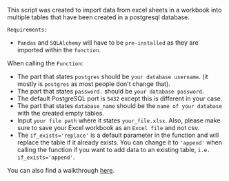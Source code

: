 This script was created to import data from excel sheets in a workbook into multiple tables that have been created in a postgresql database.

`Requirements:`
- `Pandas` and `SQLAlchemy` will have to be `pre-installed` as they are imported within the `function`.


When calling the `Function`:
- The part that states `postgres` should be `your database username`. (it mostly is `postgres` as most people don't change that).
- The part that states `password.` should be `your database password`.
- The default PostgreSQL port is `5432` except this is different in your case.
- The part that states `database_name` should be the `name of your database` with the created empty tables.
- Input `your file path` where it states `your_file.xlsx`. Also, please make sure to save your Excel workbook as an `Excel file` and not csv.
- The `if_exists='replace'` is a default parameter in the function and will replace the table if it already exists. You can change it to `'append'` when calling the function if you want to add data to an existing table, `i.e. if_exists='append'`.

You can also find a walkthrough [here](https://medium.com/@aoluf/importing-tables-from-multiple-excel-spreadsheets-to-postgresql-a0947c43c357).
